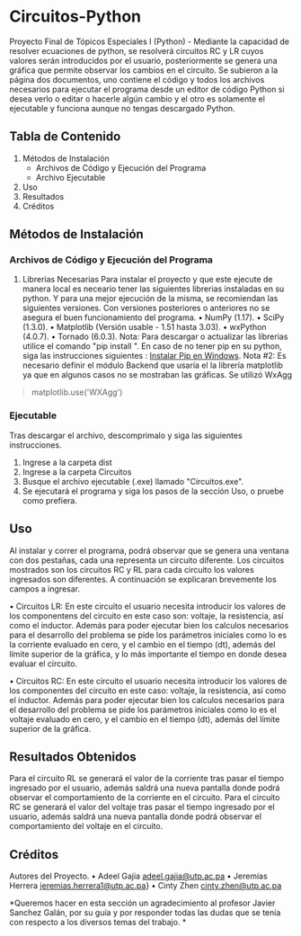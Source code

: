 # Circuitos-Python
Proyecto Final de Tópicos Especiales I (Python) - Mediante la capacidad de resolver ecuaciones de python, se resolverá circuitos RC y LR cuyos valores serán introducidos por el usuario, posteriormente se genera una gráfica que permite observar los cambios en el circuito. Se subieron a la página dos documentos, uno contiene el código y todos los archivos necesarios para ejecutar el programa desde un editor de código Python si desea verlo o editar o hacerle algún cambio y el otro es solamente el ejecutable y funciona aunque no tengas descargado Python.

## Tabla de Contenido
1. Métodos de Instalación
   - Archivos de Código  y Ejecución del Programa
   - Archivo Ejecutable
2. Uso
3. Resultados
4. Créditos

## Métodos de Instalación

### Archivos de Código  y Ejecución del Programa

 1. Librerias Necesarias 
Para instalar el proyecto y que este ejecute de manera local es neceario tener las siguientes librerias instaladas en su python. Y para una mejor ejecución de la misma, se recomiendan las siguientes versiones. Con versiones posteriores o anteriores no se asegura el buen funcionamiento del programa.
   • NumPy  (1.17).
   • SciPy (1.3.0).
   • Matplotlib (Versión usable - 1.51 hasta 3.03).
   • wxPython (4.0.7).
   • Tornado (6.0.3).
Nota: Para descargar o actualizar las librerias utilice el comando "pip install <Nombre de la libreria>". En caso de no tener pip en su python, siga las instrucciones siguientes : [Instalar Pip en Windows](https://www.liquidweb.com/kb/install-pip-windows/).
Nota #2: Es necesario definir el módulo Backend que usaría el la librería matplotlib ya que en algunos casos no se mostraban las gráficas. Se utilizó WxAgg 
 > matplotlib.use('WXAgg')

### Ejecutable

Tras descargar el archivo, descomprimalo y siga las siguientes instrucciones.
1. Ingrese a la carpeta dist
2. Ingrese a la carpeta Circuitos
3. Busque el archivo ejecutable (.exe) llamado "Circuitos.exe".
4. Se ejecutará el programa y siga los pasos de la sección Uso, o pruebe como prefiera.

## Uso
Al instalar y correr el programa, podrá observar que se genera una ventana con dos pestañas, cada una representa un circuito diferente. Los circuitos mostrados son los circuitos RC y RL para cada circuito los valores ingresados son diferentes. A continuación se explicaran brevemente los campos a ingresar.

   • Circuitos LR: En este circuito el usuario necesita introducir los valores de los componentens del circuito en este caso son: voltaje, la resistencia, así como el inductor. Además para poder ejecutar bien los calculos necesarios para el desarrollo del problema se pide los parámetros iniciales como lo es la corriente evaluado en cero, y el cambio en el tiempo (dt), además del límite superior de la gráfica, y lo más importante el tiempo en donde desea evaluar el circuito.
   
   • Circuitos RC: En este circuito el usuario necesita introducir los valores de los componentes del circuito en este caso: voltaje, la resistencia, así como el inductor. Además para poder ejecutar bien los calculos necesarios para el desarrollo del problema se pide los parámetros iniciales como lo es el voltaje evaluado en cero, y el cambio en el tiempo (dt), además del límite superior de la gráfica.


## Resultados Obtenidos
Para el circuito RL se generará el valor de la corriente tras pasar el tiempo ingresado por el usuario, además saldrá una nueva pantalla donde podrá observar el comportamiento de la corriente en el circuito. 
Para el circuito RC se generará el valor del voltaje tras pasar el tiempo ingresado por el usuario, además saldrá una nueva pantalla donde podrá observar el comportamiento del voltaje en el circuito. 

## Créditos
   Autores del Proyecto.
• Adeel Gajia       adeel.gajia@utp.ac.pa
• Jeremías Herrera  jeremias.herrera1@utp.ac.pa}
• Cinty Zhen        cinty.zhen@utp.ac.pa
  
*Queremos hacer en esta sección un agradecimiento al profesor Javier Sanchez Galán, por su guía y por responder todas las dudas que se tenía con respecto a los diversos temas del trabajo. *
